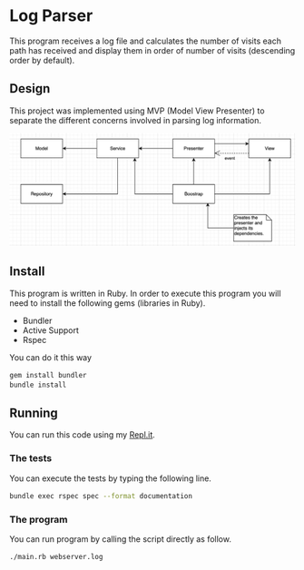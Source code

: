 # Log Parser
This program receives a log file and calculates the number
of visits each path has received and display them in order of
number of visits (descending order by default).

## Design

This project was implemented using MVP (Model View Presenter) to separate the different
concerns involved in parsing log information.

![design diagram](./assets/design.png)

## Install

This program is written in Ruby. In order to execute this program you will need to install the following gems (libraries in Ruby).
- Bundler
- Active Support
- Rspec

You can do it this way

```bash
gem install bundler
bundle install
```

## Running

You can run this code using my [Repl.it](https://repl.it/join/edaixuzi-giubueno).

### The tests

You can execute the tests by typing the following line.

```bash
bundle exec rspec spec --format documentation
```

### The program

You can run program by calling the script directly as follow.

```bash
./main.rb webserver.log
```
